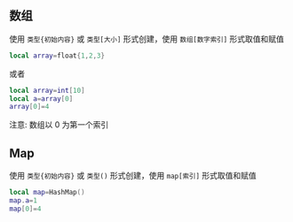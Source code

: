 ## 数组
使用 `类型{初始内容}` 或 `类型[大小]` 形式创建，使用 `数组[数字索引]` 形式取值和赋值
``` lua
local array=float{1,2,3}
```
或者
``` lua
local array=int[10]
local a=array[0]
array[0]=4
```
注意: 数组以 0 为第一个索引

## Map
使用 `类型{初始内容}` 或 `类型()` 形式创建，使用 `map[索引]` 形式取值和赋值
``` lua
local map=HashMap()
map.a=1
map[0]=4
```
